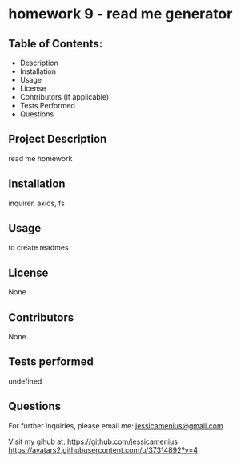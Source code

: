 
# homework 9 - read me generator

## Table of Contents:

- Description
- Installation
- Usage
- License
- Contributors (if applicable)
- Tests Performed
- Questions

## Project Description
read me homework


## Installation
inquirer, axios, fs


## Usage
to create readmes


## License
None


## Contributors
None

## Tests performed
undefined

## Questions

For further inquiries, please email me: jessicamenius@gmail.com

Visit my gihub at: https://github.com/jessicamenius
https://avatars2.githubusercontent.com/u/37314892?v=4
